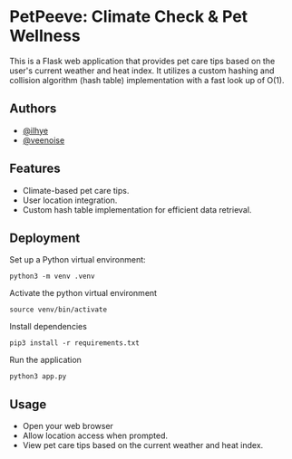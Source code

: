 
# PetPeeve: Climate Check & Pet Wellness
This is a Flask web application that provides pet care tips based on the user's current weather and heat index. It utilizes a custom hashing and collision algorithm (hash table) implementation with a fast look up of O(1). 


## Authors
- [@ilhye](https://github.com/ilhye)
- [@veenoise](https://github.com/veenoise)


## Features
- Climate-based pet care tips.
- User location integration.
- Custom hash table implementation for efficient data retrieval.


## Deployment
Set up a Python virtual environment:
```
python3 -m venv .venv
```

Activate the python virtual environment
```
source venv/bin/activate
```

Install dependencies
```
pip3 install -r requirements.txt
```
Run the application
```
python3 app.py
```
## Usage
- Open your web browser
- Allow location access when prompted.
- View pet care tips based on the current weather and heat index.